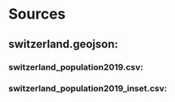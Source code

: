 # Sources

## switzerland.geojson: 



### switzerland_population2019.csv: 



### switzerland_population2019_inset.csv: 



